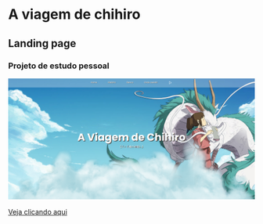 # A viagem de chihiro
## Landing page
### Projeto de estudo pessoal

<img src="https://github.com/rafaelRizzo/ChihiroLandingPage/blob/main/viagem-de-chihiro.png"/>

<a href="https://landing-chihiro.rafael-rizzo.com/">Veja clicando aqui</a>
